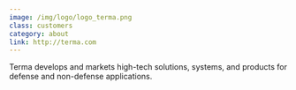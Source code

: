 ```yaml
---
image: /img/logo/logo_terma.png
class: customers
category: about
link: http://terma.com
---
```


Terma develops and markets high-tech solutions, systems, and products
for defense and non-defense applications.
